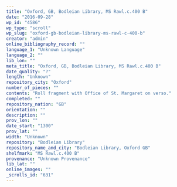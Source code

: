 ```yaml
---
title: "Oxford, GB, Bodleian Library, MS Rawl.c.400 B"
date: "2016-09-28"
wp_id: "4586"
wp_type: "scroll"
wp_slug: "oxford-gb-bodleian-library-ms-rawl-c-400-b"
creator: "admin"
online_bibliography_record: ""
language_1: "Unknown Language"
language_2: ""
lib_lon: ""
meta_title: "Oxford, GB, Bodleian Library, MS Rawl.c.400 B"
date_quality: "?"
length: "Unknown"
repository_city: "Oxford"
number_of_pieces: ""
contents: "Roll fragment with Office of St. Margaret on verso."
completed: ""
repository_nation: "GB"
orientation: ""
description: ""
prov_lon: ""
date_start: "1300"
prov_lat: ""
width: "Unknown"
repository: "Bodleian Library"
repository_name_and_city: "Bodleian Library, Oxford GB"
shelfmark: "MS Rawl.c.400 B"
provenance: "Unknown Provenance"
lib_lat: ""
online_images: ""
_scrolls_id: "631"
---
```



